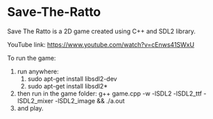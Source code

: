 # Save-The-Ratto
Save The Ratto is a 2D game created using C++ and SDL2 library.

YouTube link: https://www.youtube.com/watch?v=cEnws41SWxU

To run the game:
1) run anywhere:
    1) sudo apt-get install libsdl2-dev
    2) sudo apt-get install libsdl2*
3) then run in the game folder:
    g++ game.cpp -w -lSDL2 -lSDL2_ttf -lSDL2_mixer -lSDL2_image && ./a.out
3) and play.

